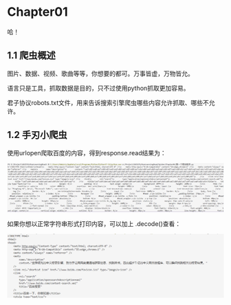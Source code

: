 # Chapter01

哈！

## 1.1 爬虫概述

图片、数据、视频、歌曲等等，你想要的都可。万事皆虚，万物皆允。

语言只是工具，抓取数据是目的，只不过使用python抓取更加容易。

君子协议robots.txt文件，用来告诉搜索引擎爬虫哪些内容允许抓取、哪些不允许。

## 1.2 手刃小爬虫

使用urlopen爬取百度的内容，得到response.read结果为：

![urlopen爬取百度](../photo/image1.png)

如果你想以正常字符串形式打印内容，可以加上 .decode()查看：

![decode()查看字符串结果](../photo/image2.png)


